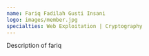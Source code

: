 ```yaml
---
name: Fariq Fadilah Gusti Insani
logo: images/member.jpg
specialties: Web Exploitation | Cryptography
---
```

Description of fariq
